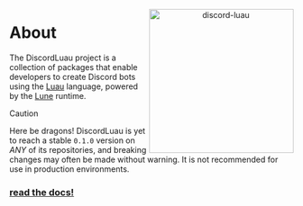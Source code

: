 <div align="center">
	<p>
		<img align="right" src="https://raw.githubusercontent.com/DiscordLuau/docs/master/src/assets/vector.svg" width="256" alt="discord-luau"/>
	</p>
</div>

# About
The DiscordLuau project is a collection of packages that enable developers to create Discord bots using the [Luau](https://luau-lang.org/) language, powered by the [Lune](https://lune-org.github.io/docs/) runtime.

> [!CAUTION]
> Here be dragons! DiscordLuau is yet to reach a stable `0.1.0` version on _ANY_ of its repositories, and breaking changes may often be made without warning. It is not recommended for use in production environments.

### [read the docs!](https://discord-luau-docs.deno.dev)

